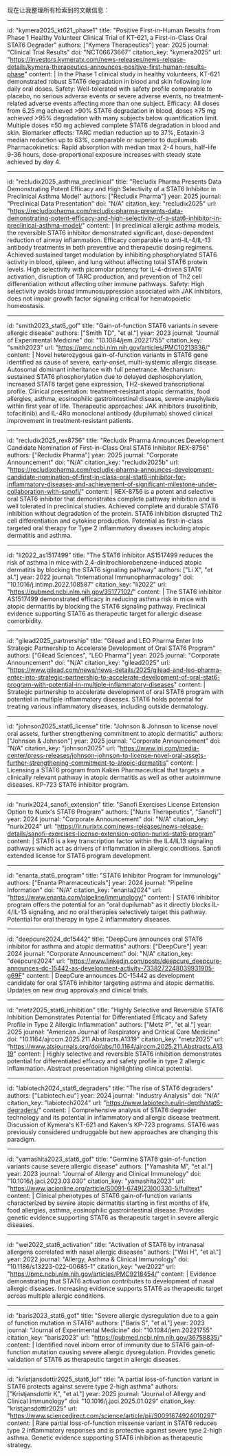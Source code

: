 现在让我整理所有检索到的文献信息：

----
id: "kymera2025_kt621_phase1"
title: "Positive First-in-Human Results from Phase 1 Healthy Volunteer Clinical Trial of KT-621, a First-in-Class Oral STAT6 Degrader"
authors: ["Kymera Therapeutics"]
year: 2025
journal: "Clinical Trial Results"
doi: "NCT06673667"
citation_key: "kymera2025"
url: "https://investors.kymeratx.com/news-releases/news-release-details/kymera-therapeutics-announces-positive-first-human-results-phase"
content: |
  In the Phase 1 clinical study in healthy volunteers, KT-621 demonstrated robust STAT6 degradation in blood and skin following low daily oral doses. Safety: Well-tolerated with safety profile comparable to placebo, no serious adverse events or severe adverse events, no treatment-related adverse events affecting more than one subject. Efficacy: All doses from 6.25 mg achieved >90% STAT6 degradation in blood, doses ≥75 mg achieved >95% degradation with many subjects below quantification limit. Multiple doses ≥50 mg achieved complete STAT6 degradation in blood and skin. Biomarker effects: TARC median reduction up to 37%, Eotaxin-3 median reduction up to 63%, comparable or superior to dupilumab. Pharmacokinetics: Rapid absorption with median tmax 2-4 hours, half-life 9-36 hours, dose-proportional exposure increases with steady state achieved by day 4.

----
id: "recludix2025_asthma_preclinical"
title: "Recludix Pharma Presents Data Demonstrating Potent Efficacy and High Selectivity of a STAT6 Inhibitor in Preclinical Asthma Model"
authors: ["Recludix Pharma"]
year: 2025
journal: "Preclinical Data Presentation"
doi: "N/A"
citation_key: "recludix2025"
url: "https://recludixpharma.com/recludix-pharma-presents-data-demonstrating-potent-efficacy-and-high-selectivity-of-a-stat6-inhibitor-in-preclinical-asthma-model/"
content: |
  In preclinical allergic asthma models, the reversible STAT6 inhibitor demonstrated significant, dose-dependent reduction of airway inflammation. Efficacy comparable to anti-IL-4/IL-13 antibody treatments in both preventive and therapeutic dosing regimens. Achieved sustained target modulation by inhibiting phosphorylated STAT6 activity in blood, spleen, and lung without affecting total STAT6 protein levels. High selectivity with picomolar potency for IL-4-driven STAT6 activation, disruption of TARC production, and prevention of Th2 cell differentiation without affecting other immune pathways. Safety: High selectivity avoids broad immunosuppression associated with JAK inhibitors, does not impair growth factor signaling critical for hematopoietic homeostasis.

----
id: "smith2023_stat6_gof"
title: "Gain-of-function STAT6 variants in severe allergic disease"
authors: ["Smith TD", "et al."]
year: 2023
journal: "Journal of Experimental Medicine"
doi: "10.1084/jem.20221755"
citation_key: "smith2023"
url: "https://pmc.ncbi.nlm.nih.gov/articles/PMC10213836/"
content: |
  Novel heterozygous gain-of-function variants in STAT6 gene identified as cause of severe, early-onset, multi-systemic allergic disease. Autosomal dominant inheritance with full penetrance. Mechanism: sustained STAT6 phosphorylation due to delayed dephosphorylation, increased STAT6 target gene expression, TH2-skewed transcriptional profile. Clinical presentation: treatment-resistant atopic dermatitis, food allergies, asthma, eosinophilic gastrointestinal disease, severe anaphylaxis within first year of life. Therapeutic approaches: JAK inhibitors (ruxolitinib, tofacitinib) and IL-4Rα monoclonal antibody (dupilumab) showed clinical improvement in treatment-resistant patients.

----
id: "recludix2025_rex8756"
title: "Recludix Pharma Announces Development Candidate Nomination of First-in-Class Oral STAT6 Inhibitor REX-8756"
authors: ["Recludix Pharma"]
year: 2025
journal: "Corporate Announcement"
doi: "N/A"
citation_key: "recludix2025b"
url: "https://recludixpharma.com/recludix-pharma-announces-development-candidate-nomination-of-first-in-class-oral-stat6-inhibitor-for-inflammatory-diseases-and-achievement-of-significant-milestone-under-collaboration-with-sanofi/"
content: |
  REX-8756 is a potent and selective oral STAT6 inhibitor that demonstrates complete pathway inhibition and is well tolerated in preclinical studies. Achieved complete and durable STAT6 inhibition without degradation of the protein. STAT6 inhibition disrupted Th2 cell differentiation and cytokine production. Potential as first-in-class targeted oral therapy for Type 2 inflammatory diseases including atopic dermatitis and asthma.

----
id: "li2022_as1517499"
title: "The STAT6 inhibitor AS1517499 reduces the risk of asthma in mice with 2,4-dinitrochlorobenzene-induced atopic dermatitis by blocking the STAT6 signaling pathway"
authors: ["Li X", "et al."]
year: 2022
journal: "International Immunopharmacology"
doi: "10.1016/j.intimp.2022.108587"
citation_key: "li2022"
url: "https://pubmed.ncbi.nlm.nih.gov/35177102/"
content: |
  The STAT6 inhibitor AS1517499 demonstrated efficacy in reducing asthma risk in mice with atopic dermatitis by blocking the STAT6 signaling pathway. Preclinical evidence supporting STAT6 as therapeutic target for allergic disease comorbidity.

----
id: "gilead2025_partnership"
title: "Gilead and LEO Pharma Enter Into Strategic Partnership to Accelerate Development of Oral STAT6 Program"
authors: ["Gilead Sciences", "LEO Pharma"]
year: 2025
journal: "Corporate Announcement"
doi: "N/A"
citation_key: "gilead2025"
url: "https://www.gilead.com/news/news-details/2025/gilead-and-leo-pharma-enter-into-strategic-partnership-to-accelerate-development-of-oral-stat6-program-with-potential-in-multiple-inflammatory-diseases"
content: |
  Strategic partnership to accelerate development of oral STAT6 program with potential in multiple inflammatory diseases. STAT6 holds potential for treating various inflammatory diseases, including outside dermatology.

----
id: "johnson2025_stat6_license"
title: "Johnson & Johnson to license novel oral assets, further strengthening commitment to atopic dermatitis"
authors: ["Johnson & Johnson"]
year: 2025
journal: "Corporate Announcement"
doi: "N/A"
citation_key: "johnson2025"
url: "https://www.jnj.com/media-center/press-releases/johnson-johnson-to-license-novel-oral-assets-further-strengthening-commitment-to-atopic-dermatitis"
content: |
  Licensing a STAT6 program from Kaken Pharmaceutical that targets a clinically relevant pathway in atopic dermatitis as well as other autoimmune diseases. KP-723 STAT6 inhibitor program.

----
id: "nurix2024_sanofi_extension"
title: "Sanofi Exercises License Extension Option to Nurix's STAT6 Program"
authors: ["Nurix Therapeutics", "Sanofi"]
year: 2024
journal: "Corporate Announcement"
doi: "N/A"
citation_key: "nurix2024"
url: "https://ir.nurixtx.com/news-releases/news-release-details/sanofi-exercises-license-extension-option-nurixs-stat6-program"
content: |
  STAT6 is a key transcription factor within the IL4/IL13 signaling pathways which act as drivers of inflammation in allergic conditions. Sanofi extended license for STAT6 program development.

----
id: "enanta_stat6_program"
title: "STAT6 Inhibitor Program for Immunology"
authors: ["Enanta Pharmaceuticals"]
year: 2024
journal: "Pipeline Information"
doi: "N/A"
citation_key: "enanta2024"
url: "https://www.enanta.com/pipeline/immunology/"
content: |
  STAT6 inhibitor program offers the potential for an "oral dupilumab" as it directly blocks IL-4/IL-13 signaling, and no oral therapies selectively target this pathway. Potential for oral therapy in type 2 inflammatory diseases.

----
id: "deepcure2024_dc15442"
title: "DeepCure announces oral STAT6 inhibitor for asthma and atopic dermatitis"
authors: ["DeepCure"]
year: 2024
journal: "Corporate Announcement"
doi: "N/A"
citation_key: "deepcure2024"
url: "https://www.linkedin.com/posts/deepcure_deepcure-announces-dc-15442-as-development-activity-7338272248039931905-g69F"
content: |
  DeepCure announces DC-15442 as development candidate for oral STAT6 inhibitor targeting asthma and atopic dermatitis. Updates on new drug approvals and clinical trials.

----
id: "metz2025_stat6_inhibition"
title: "Highly Selective and Reversible STAT6 Inhibition Demonstrates Potential for Differentiated Efficacy and Safety Profile in Type 2 Allergic Inflammation"
authors: ["Metz P", "et al."]
year: 2025
journal: "American Journal of Respiratory and Critical Care Medicine"
doi: "10.1164/ajrccm.2025.211.Abstracts.A1319"
citation_key: "metz2025"
url: "https://www.atsjournals.org/doi/abs/10.1164/ajrccm.2025.211.Abstracts.A1319"
content: |
  Highly selective and reversible STAT6 inhibition demonstrates potential for differentiated efficacy and safety profile in type 2 allergic inflammation. Abstract presentation highlighting clinical potential.

----
id: "labiotech2024_stat6_degraders"
title: "The rise of STAT6 degraders"
authors: ["Labiotech.eu"]
year: 2024
journal: "Industry Analysis"
doi: "N/A"
citation_key: "labiotech2024"
url: "https://www.labiotech.eu/in-depth/stat6-degraders/"
content: |
  Comprehensive analysis of STAT6 degrader technology and its potential in inflammatory and allergic disease treatment. Discussion of Kymera's KT-621 and Kaken's KP-723 programs. STAT6 was previously considered undruggable but new approaches are changing this paradigm.

----
id: "yamashita2023_stat6_gof"
title: "Germline STAT6 gain-of-function variants cause severe allergic disease"
authors: ["Yamashita M", "et al."]
year: 2023
journal: "Journal of Allergy and Clinical Immunology"
doi: "10.1016/j.jaci.2023.03.030"
citation_key: "yamashita2023"
url: "https://www.jacionline.org/article/S0091-6749(23)00330-5/fulltext"
content: |
  Clinical phenotypes of STAT6 gain-of-function variants characterized by severe atopic dermatitis starting in first months of life, food allergies, asthma, eosinophilic gastrointestinal disease. Provides genetic evidence supporting STAT6 as therapeutic target in severe allergic diseases.

----
id: "wei2022_stat6_activation"
title: "Activation of STAT6 by intranasal allergens correlated with nasal allergic diseases"
authors: ["Wei H", "et al."]
year: 2022
journal: "Allergy, Asthma & Clinical Immunology"
doi: "10.1186/s13223-022-00685-1"
citation_key: "wei2022"
url: "https://pmc.ncbi.nlm.nih.gov/articles/PMC9218454/"
content: |
  Evidence demonstrating that STAT6 activation contributes to development of nasal allergic diseases. Increasing evidence supports STAT6 as therapeutic target across multiple allergic conditions.

----
id: "baris2023_stat6_gof"
title: "Severe allergic dysregulation due to a gain of function mutation in STAT6"
authors: ["Baris S", "et al."]
year: 2023
journal: "Journal of Experimental Medicine"
doi: "10.1084/jem.20221755"
citation_key: "baris2023"
url: "https://pubmed.ncbi.nlm.nih.gov/36758835/"
content: |
  Identified novel inborn error of immunity due to STAT6 gain-of-function mutation causing severe allergic dysregulation. Provides genetic validation of STAT6 as therapeutic target in allergic diseases.

----
id: "kristjansdottir2025_stat6_lof"
title: "A partial loss-of-function variant in STAT6 protects against severe type 2-high asthma"
authors: ["Kristjansdottir K", "et al."]
year: 2025
journal: "Journal of Allergy and Clinical Immunology"
doi: "10.1016/j.jaci.2025.01.029"
citation_key: "kristjansdottir2025"
url: "https://www.sciencedirect.com/science/article/pii/S0091674924010297"
content: |
  Rare partial loss-of-function missense variant in STAT6 reduces type 2 inflammatory responses and is protective against severe type 2-high asthma. Genetic evidence supporting STAT6 inhibition as therapeutic strategy.